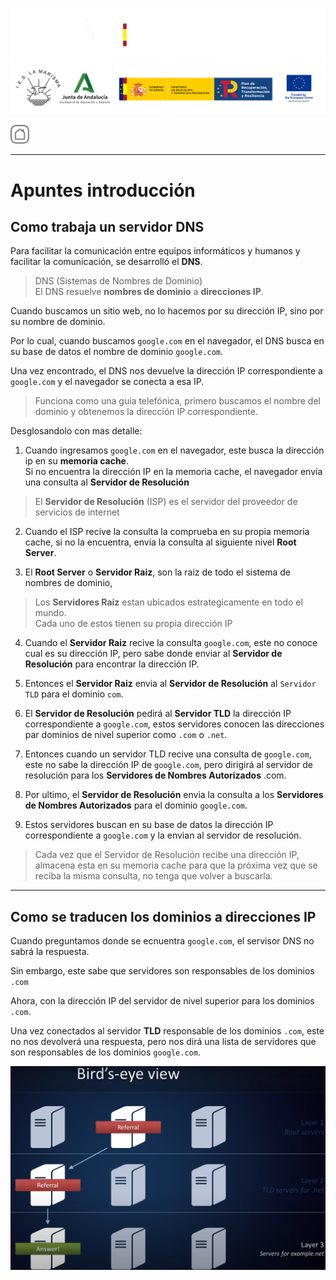 ![](/.resGen/_bannerD.png#gh-dark-mode-only)
![](/.resGen/_bannerL.png#gh-light-mode-only)

<a href="/README.md"><img src="/.resGen/_back.svg" width="30"></a>

---

# Apuntes introducción

## Como trabaja un servidor DNS

Para facilitar la comunicación entre equipos informáticos y humanos y facilitar la comunicación, se desarrolló el **DNS**.

> DNS (Sistemas de Nombres de Dominio) <br>
> El DNS resuelve **nombres de dominio** a **direcciones IP**.

Cuando buscamos un sitio web, no lo hacemos por su dirección IP, sino por su nombre de dominio.

Por lo cual, cuando buscamos `google.com` en el navegador, el DNS busca en su base de datos el nombre de dominio `google.com`.

Una vez encontrado, el DNS nos devuelve la dirección IP correspondiente a `google.com` y el navegador se conecta a esa IP.

> Funciona como una guia telefónica, primero buscamos el nombre del dominio y obtenemos la dirección IP correspondiente.

Desglosandolo con mas detalle:

1. Cuando ingresamos `google.com` en el navegador, este busca la dirección ip en su **memoria cache**.<br>Si no encuentra la dirección IP en la memoria cache, el navegador envía una consulta al **Servidor de Resolución**

> El **Servidor de Resolución** (ISP) es el servidor del proveedor de servicios de internet 

2. Cuando el ISP recive la consulta la comprueba en su propia memoria cache, si no la encuentra, envia la consulta al siguiente nivel **Root Server**.

3. El **Root Server** o **Servidor Raiz**, son la raiz de todo el sistema de nombres de dominio, 

> Los **Servidores Raiz** estan ubicados estrategicamente en todo el mundo.<br>
> Cada uno de estos tienen su propia dirección IP

4. Cuando el **Servidor Raiz** recive la consulta `google.com`, este no conoce cual es su dirección IP, pero sabe donde enviar al **Servidor de Resolución** para encontrar la dirección IP.

5. Entonces el **Servidor Raiz** envia al **Servidor de Resolución** al `Servidor TLD` para el dominio `com`.

6. El **Servidor de Resolución** pedirá al **Servidor TLD** la dirección IP correspondiente a `google.com`, estos servidores conocen las direcciones par dominios de nivel superior como `.com` o `.net`.

7. Entonces cuando un servidor TLD recive una consulta de `google.com`, este no sabe la dirección IP de `google.com`, pero dirigirá al servidor de resolución para los **Servidores de Nombres Autorizados** .com.

8. Por ultimo, el **Servidor de Resolución** envia la consulta a los **Servidores de Nombres Autorizados** para el dominio `google.com`.

9.  Estos servidores buscan en su base de datos la dirección IP correspondiente a `google.com` y la envian al servidor de resolución.

> Cada vez que el Servidor de Resolución recibe una dirección IP, almacena esta en su memoria cache para que la próxima vez que se reciba la misma consulta, no tenga que volver a buscarla.

---

## Como se traducen los dominios a direcciones IP

Cuando preguntamos donde se ecnuentra `google.com`, el servisor DNS no sabrá la respuesta.

Sin embargo, este sabe que servidores son responsables de los dominios `.com`

Ahora, con la dirección IP del servidor de nivel superior para los dominios `.com`.

Una vez conectados al servidor **TLD** responsable de los dominios `.com`, este no nos devolverá una respuesta, pero nos dirá una lista de servidores que son responsables de los dominios `google.com`.

![](res/img/1.1.1.png)